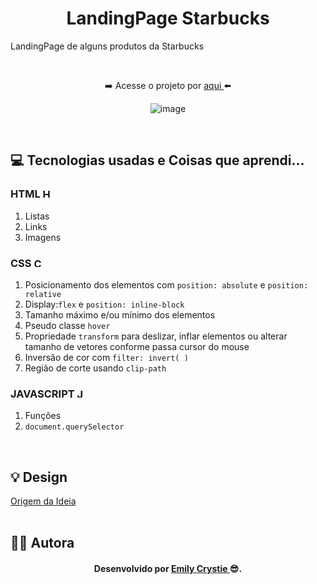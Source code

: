 <h1 align="center"> LandingPage Starbucks </h1>
<p> LandingPage de alguns produtos da Starbucks </p>
<br>
<div align="center">  
 <p> ➡️ Acesse o projeto por <a href="https://crystie-lpstarbucks.netlify.app" target="_blank"> aqui </a>⬅️</p>

 ![image](https://user-images.githubusercontent.com/81563039/158256768-90fa4a19-578a-4530-8e0f-15c3c7518059.png) 
</div>
<br>
 
<h2> 💻 Tecnologias usadas e Coisas que aprendi... </h2>
 <h3> HTML 
  <img src="https://cdn-icons-png.flaticon.com/512/174/174854.png" alt="HTML5" width="15" height="15"/>
 </h3>
  <ol>
   <li> Listas </li>
   <li> Links </li>
   <li> Imagens </li>
  </ol>
  
 <h3> CSS 
  <img src="https://cdn-icons-png.flaticon.com/512/732/732190.png" alt="CSS3" width="15" height="15"/>
 </h3>
  <ol>
   <li> Posicionamento dos elementos com <code>position: absolute</code> e <code>position: relative</code> </li>
   <li> Display:<code>flex</code> e <code>position: inline-block</code> </li>
   <li> Tamanho máximo e/ou mínimo dos elementos </li>
   <li> Pseudo classe <code>hover</code> </li>
   <li> Propriedade <code>transform</code> para deslizar, inflar elementos ou alterar tamanho de vetores conforme passa cursor do mouse</li>
   <li> Inversão de cor com <code>filter: invert( )</code> </li>
   <li> Região de corte usando <code>clip-path</code> </li>
  </ol>
  
  <h3> JAVASCRIPT 
  <img src="https://cdn-icons-png.flaticon.com/512/5968/5968292.png" alt="JS" width="15" height="15"/>
  </h3>
  <ol>
   <li> Funções </li>
   <li> <code>document.querySelector</code> </li>
  </ol>
<br>
 
<h2> 💡 Design </h2>
<a href="https://www.youtube.com/watch?v=91Q6RvKvd7o" target="_blank"> Origem da Ideia </a>
<br>
<br>

<h2> 👩‍💻 Autora </h2>
<h4 align="center"> Desenvolvido por <a href="https://www.linkedin.com/in/emilycrystie/" target="_blank"> Emily Crystie <a>  😎. <h4>
